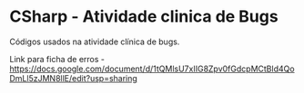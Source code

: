 # CSharp - Atividade clinica de Bugs
Códigos usados na atividade clínica de bugs.


Link para ficha de erros - https://docs.google.com/document/d/1tQMlsU7xIIG8Zpv0fGdcpMCtBld4QoDmLl5zJMN8llE/edit?usp=sharing
